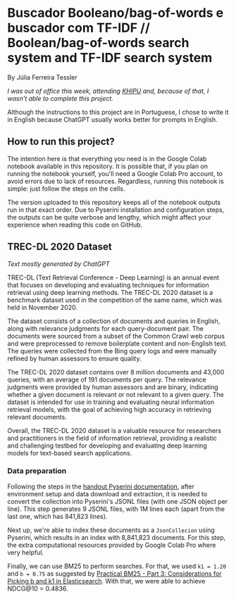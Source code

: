 # Buscador Booleano/bag-of-words e buscador com TF-IDF // Boolean/bag-of-words search system and TF-IDF search system
By Júlia Ferreira Tessler

*I was out of office this week, attending [KHIPU](khipu.ai) and, because of that, I wasn't able to complete this project.*

Although the instructions to this project are in Portuguese, I chose to write it in English because ChatGPT usually works better for prompts in English.

## How to run this project?
The intention here is that everything you need is in the Google Colab notebook available in this repository. It is possible that, if you plan on running the notebook yourself, you'll need a Google Colab Pro account, to avoid errors due to lack of resources. Regardless, running this notebook is simple: just follow the steps on the cells.

The version uploaded to this repository keeps all of the notebook outputs run in that exact order. Due to Pyserini installation and configuration steps, the outputs can be quite verbose and lengthy, which might affect your experience when reading this code on GitHub.

## TREC-DL 2020 Dataset
_Text mostly generated by ChatGPT_

TREC-DL (Text Retrieval Conference - Deep Learning) is an annual event that focuses on developing and evaluating techniques for information retrieval using deep learning methods. The TREC-DL 2020 dataset is a benchmark dataset used in the competition of the same name, which was held in November 2020.

The dataset consists of a collection of documents and queries in English, along with relevance judgments for each query-document pair. The documents were sourced from a subset of the Common Crawl web corpus and were preprocessed to remove boilerplate content and non-English text. The queries were collected from the Bing query logs and were manually refined by human assessors to ensure quality.

The TREC-DL 2020 dataset contains over 8 million documents and 43,000 queries, with an average of 191 documents per query. The relevance judgments were provided by human assessors and are binary, indicating whether a given document is relevant or not relevant to a given query. The dataset is intended for use in training and evaluating neural information retrieval models, with the goal of achieving high accuracy in retrieving relevant documents.

Overall, the TREC-DL 2020 dataset is a valuable resource for researchers and practitioners in the field of information retrieval, providing a realistic and challenging testbed for developing and evaluating deep learning models for text-based search applications.

### Data preparation

Following the steps in the [handout Pyserini documentation](https://github.com/castorini/pyserini/blob/master/docs/experiments-msmarco-passage.md), after environment setup and data download and extraction, it is needed to convert the collection into Pyserini's JSONL files (with one JSON object per line). This step generates 9 JSONL files, with 1M lines each (apart from the last one, which has 841,823 lines).

Next up, we're able to index these documents as a `JsonCollecion` using Pyserini, which results in an index with 8,841,823 documents. For this step, the extra computational resources provided by Google Colab Pro where very helpful.

Finally, we can use BM25 to perform searches. For that, we used `k1 = 1.20` and `b = 0.75` as suggested by [Practical BM25 - Part 3: Considerations for Picking b and k1 in Elasticsearch](https://www.elastic.co/blog/practical-bm25-part-3-considerations-for-picking-b-and-k1-in-elasticsearch). With that, we were able to achieve NDCG@10 = 0.4836.

